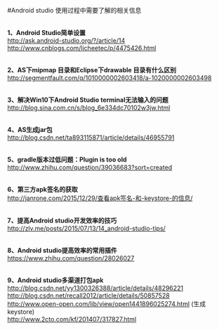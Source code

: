 #Android studio 使用过程中需要了解的相关信息
 
<br>**1、Android Studio简单设置**
<br>http://ask.android-studio.org/?/article/14
<br>http://www.cnblogs.com/licheetec/p/4475426.html
 
<br>**2、AS下mipmap 目录和Eclipse下drawable 目录有什么区别**
<br>http://segmentfault.com/q/1010000002603418/a-1020000002603498
 
<br>**3、解决Win10下Android Studio terminal无法输入的问题**
<br>http://blog.sina.com.cn/s/blog_6e334dc70102w3jw.html

<br>**4、AS生成jar包**
<br>http://blog.csdn.net/ta893115871/article/details/46955791
 
<br>**5、gradle版本过低问题：Plugin is too old**
<br>http://www.zhihu.com/question/39036683?sort=created

<br>**6、第三方apk签名的获取**
<br>http://janrone.com/2015/12/29/查看apk签名-和-keystore-的信息/

<br>**7、提高Android studio开发效率的技巧**
<br>http://zlv.me/posts/2015/07/13/14_android-studio-tips/

<br>**8、Android studio提高效率的常用插件**
<br>https://www.zhihu.com/question/28026027

<br>**9、Android studio多渠道打包apk**
<br>http://blog.csdn.net/yy1300326388/article/details/48296221
<br>http://blog.csdn.net/recall2012/article/details/50857528
<br>http://www.open-open.com/lib/view/open1441896025274.html (生成keystore)
<br>http://www.2cto.com/kf/201407/317827.html
